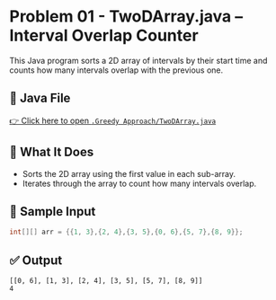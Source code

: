 # Problem 01 - TwoDArray.java – Interval Overlap Counter

This Java program sorts a 2D array of intervals by their start time and counts how many intervals overlap with the previous one.

## 📄 Java File

[👉 Click here to open `.Greedy Approach/TwoDArray.java`](/TwoDArray.java)

## 🧠 What It Does

- Sorts the 2D array using the first value in each sub-array.
- Iterates through the array to count how many intervals overlap.

## 🔢 Sample Input
```java
int[][] arr = {{1, 3},{2, 4},{3, 5},{0, 6},{5, 7},{8, 9}};
```

## ✅ Output
```
[[0, 6], [1, 3], [2, 4], [3, 5], [5, 7], [8, 9]]
4
```
